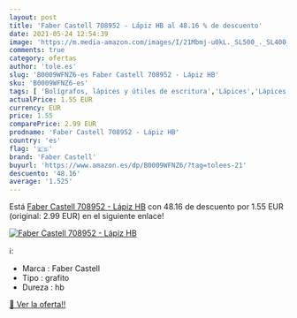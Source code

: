 ```yaml
---
layout: post
title: 'Faber Castell 708952 - Lápiz HB al 48.16 % de descuento'
date: 2021-05-24 12:54:39
image: 'https://m.media-amazon.com/images/I/21Mbmj-u0kL._SL500_._SL400_.jpg'
comments: true
category: ofertas
author: 'tole.es'
slug: 'B0009WFNZ6-es Faber Castell 708952 - Lápiz HB'
sku: 'B0009WFNZ6-es'
tags: [ 'Bolígrafos, lápices y útiles de escritura','Lápices','Lápices de madera','Oficina y papelería','castell','faber','faber castell','lápiz', ]
actualPrice: 1.55 EUR
currency: EUR
price: 1.55
comparePrice: 2.99 EUR
prodname: 'Faber Castell 708952 - Lápiz HB'
country: 'es'
flag: '🇪🇸'
brand: 'Faber Castell'
buyurl: 'https://www.amazon.es/dp/B0009WFNZ6/?tag=tolees-21'
descuento: '48.16'
average: '1.525'
---
```


Está [Faber Castell 708952 - Lápiz HB](https://www.amazon.es/dp/B0009WFNZ6/?tag=tolees-21) con 48.16 de descuento por 1.55 EUR (original: 2.99 EUR) en el siguiente enlace!

[![Faber Castell 708952 - Lápiz HB](https://m.media-amazon.com/images/I/21Mbmj-u0kL._SL500_._SL400_.jpg)](https://www.amazon.es/dp/B0009WFNZ6/?tag=tolees-21)

ℹ️:

- Marca : Faber Castell
- Tipo : grafito
- Dureza : hb

[🛒 Ver la oferta!!](https://www.amazon.es/dp/B0009WFNZ6/?tag=tolees-21)
